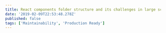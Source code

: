 ```yaml
---
title: React components folder structure and its challenges in large scale frontend apps
date: '2019-02-09T22:53:48.278Z'
published: false
tags: ['Maintainability', 'Production Ready']
---
```

